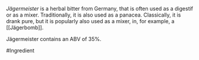 *Jägermeister* is a herbal bitter from Germany, that is often used as a digestif or as a mixer.
Traditionally, it is also used as a panacea. 
Classically, it is drank pure, but it is popularly also used as a mixer, in, for example, a [[Jägerbomb]].

Jägermeister contains an ABV of 35%.

#Ingredient 